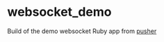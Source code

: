 # websocket_demo

Build of the demo websocket Ruby app from [pusher](https://blog.pusher.com/websockets-from-scratch/)
